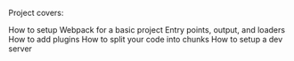 Project covers:

How to setup Webpack for a basic project
Entry points, output, and loaders
How to add plugins
How to split your code into chunks
How to setup a dev server
